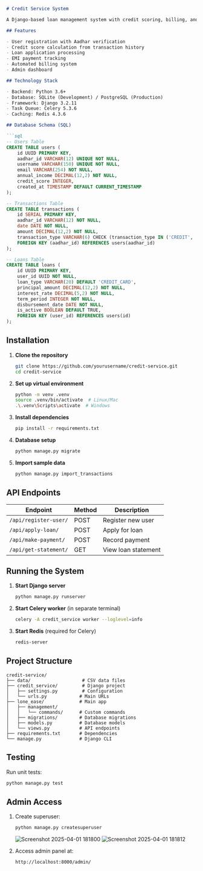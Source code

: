 

```markdown
# Credit Service System

A Django-based loan management system with credit scoring, billing, and payment processing.

## Features

- User registration with Aadhar verification
- Credit score calculation from transaction history
- Loan application processing
- EMI payment tracking
- Automated billing system
- Admin dashboard

## Technology Stack

- Backend: Python 3.6+
- Database: SQLite (Development) / PostgreSQL (Production)
- Framework: Django 3.2.11
- Task Queue: Celery 5.3.6
- Caching: Redis 4.3.6

## Database Schema (SQL)

```sql
-- Users Table
CREATE TABLE users (
    id UUID PRIMARY KEY,
    aadhar_id VARCHAR(12) UNIQUE NOT NULL,
    username VARCHAR(150) UNIQUE NOT NULL,
    email VARCHAR(254) NOT NULL,
    annual_income DECIMAL(12,2) NOT NULL,
    credit_score INTEGER,
    created_at TIMESTAMP DEFAULT CURRENT_TIMESTAMP
);

-- Transactions Table
CREATE TABLE transactions (
    id SERIAL PRIMARY KEY,
    aadhar_id VARCHAR(12) NOT NULL,
    date DATE NOT NULL,
    amount DECIMAL(12,2) NOT NULL,
    transaction_type VARCHAR(6) CHECK (transaction_type IN ('CREDIT', 'DEBIT')),
    FOREIGN KEY (aadhar_id) REFERENCES users(aadhar_id)
);

-- Loans Table
CREATE TABLE loans (
    id UUID PRIMARY KEY,
    user_id UUID NOT NULL,
    loan_type VARCHAR(20) DEFAULT 'CREDIT_CARD',
    principal_amount DECIMAL(12,2) NOT NULL,
    interest_rate DECIMAL(5,2) NOT NULL,
    term_period INTEGER NOT NULL,
    disbursement_date DATE NOT NULL,
    is_active BOOLEAN DEFAULT TRUE,
    FOREIGN KEY (user_id) REFERENCES users(id)
);
```

## Installation

1. **Clone the repository**
   ```bash
   git clone https://github.com/yourusername/credit-service.git
   cd credit-service
   ```

2. **Set up virtual environment**
   ```bash
   python -m venv .venv
   source .venv/bin/activate  # Linux/Mac
   .\.venv\Scripts\activate  # Windows
   ```

3. **Install dependencies**
   ```bash
   pip install -r requirements.txt
   ```

4. **Database setup**
   ```bash
   python manage.py migrate
   ```

5. **Import sample data**
   ```bash
   python manage.py import_transactions
   ```

## API Endpoints

| Endpoint | Method | Description |
|----------|--------|-------------|
| `/api/register-user/` | POST | Register new user |
| `/api/apply-loan/` | POST | Apply for loan |
| `/api/make-payment/` | POST | Record payment |
| `/api/get-statement/` | GET | View loan statement |

## Running the System

1. **Start Django server**
   ```bash
   python manage.py runserver
   ```

2. **Start Celery worker** (in separate terminal)
   ```bash
   celery -A credit_service worker --loglevel=info
   ```

3. **Start Redis** (required for Celery)
   ```bash
   redis-server
   ```

## Project Structure

```
credit-service/
├── data/                   # CSV data files
├── credit_service/         # Django project
│   ├── settings.py         # Configuration
│   └── urls.py            # Main URLs
├── lone_ease/             # Main app
│   ├── management/
│   │   └── commands/      # Custom commands
│   ├── migrations/        # Database migrations
│   ├── models.py          # Database models
│   └── views.py           # API endpoints
├── requirements.txt       # Dependencies
└── manage.py              # Django CLI
```

## Testing

Run unit tests:
```bash
python manage.py test
```

## Admin Access

1. Create superuser:
   ```bash
   python manage.py createsuperuser
   ```

   ![Screenshot 2025-04-01 181800](https://github.com/user-attachments/assets/a9c9c6ca-13b0-4f24-ba5e-d1fbb7aa95d7)
![Screenshot 2025-04-01 181812](https://github.com/user-attachments/assets/e51b5169-c702-4a6b-a5df-d5e21b06eab1)



2. Access admin panel at:
   ```
   http://localhost:8000/admin/
   ```

